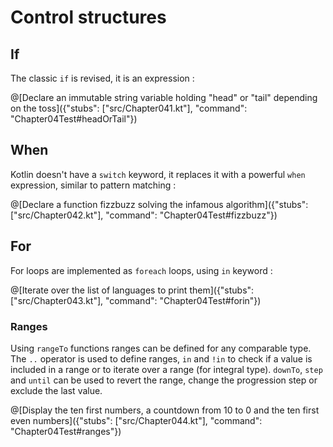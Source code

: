 # Control structures

## If

The classic `if` is revised, it is an expression :

@[Declare an immutable string variable holding "head" or "tail" depending on the toss]({"stubs": ["src/Chapter041.kt"], "command": "Chapter04Test#headOrTail"})

## When

Kotlin doesn't have a `switch` keyword, it replaces it with a powerful `when` expression, similar to pattern matching :

@[Declare a function fizzbuzz solving the infamous algorithm]({"stubs": ["src/Chapter042.kt"], "command": "Chapter04Test#fizzbuzz"})

## For

For loops are implemented as `foreach` loops, using `in` keyword :

@[Iterate over the list of languages to print them]({"stubs": ["src/Chapter043.kt"], "command": "Chapter04Test#forin"})

### Ranges

Using `rangeTo` functions ranges can be defined for any comparable type.
The `..` operator is used to define ranges, `in` and `!in` to check if a value is included in a range or to iterate over a range (for integral type).
`downTo`, `step` and `until` can be used to revert the range, change the progression step or exclude the last value.

@[Display the ten first numbers, a countdown from 10 to 0 and the ten first even numbers]({"stubs": ["src/Chapter044.kt"], "command": "Chapter04Test#ranges"})
